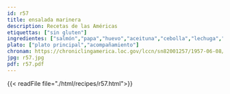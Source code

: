 ```yaml
---
id: r57
title: ensalada marinera
description: Recetas de las Américas
etiquettas: ["sin gluten"]
ingredientes: ["salmón","papa","huevo","aceituna","cebolla","lechuga","aceite","sal","jugo de limón","tomate"]
plato: ["plato principal","acompañamiento"]
chronam: https://chroniclingamerica.loc.gov/lccn/sn82001257/1957-06-08/ed-1/seq-5/
jpg: r57.jpg
pdf: r57.pdf
---
```


{{< readFile file="./html/recipes/r57.html">}}